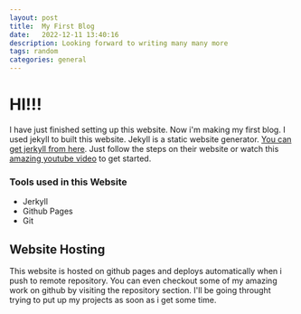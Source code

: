 ```yaml
---
layout: post
title:  My First Blog
date:   2022-12-11 13:40:16
description: Looking forward to writing many many more
tags: random
categories: general 
---
```


# HI!!!

I have just finished setting up this website. Now i'm making my first blog. I used jekyll to built this website. Jekyll is a static website generator. [You can get jerkyll from here](https://jekyllrb.com/s). Just follow the steps on their website or watch this [amazing youtube video](https://www.youtube.com/watch?v=g6AJ9qPPoyc&ab_channel=SpencerPao) to get started.

### Tools used in this Website
<ul>
    <li>Jerkyll</li>
    <li>Github Pages</li>
    <li>Git</li>
</ul>

## Website Hosting

This website is hosted on github pages and deploys automatically when i push to remote repository. You can even checkout some of my amazing work on github by visiting the repository section. I'll be going throught trying to put up my projects as soon as i get some time. 

